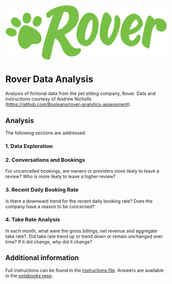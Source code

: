 ![Rover logo](images/rover.png)

# Rover Data Analysis

Analysis of fictional data from the pet sitting company, Rover.
Data and instructions courtesy of Andrew Nicholls (https://github.com/Booleans/rover-analytics-assessment).

## Analysis

The following sections are addressed:

### 1. Data Exploration  

### 2. Conversations and Bookings
For uncancelled bookings, are owners or providers more likely to leave a review? Who is more likely to leave a higher review?

### 3. Recent Daily Booking Rate
Is there a downward trend for the recent daily booking rate? Does the company have a reason to be concerned?

### 4. Take Rate Analysis
In each month, what were the gross billings,  net revenue and aggregate take rate?. Did take rate trend up or trend down or remain unchanged over time?
If it did change, why did it change?


## Additional information
Full instructions can be found in the [instructions file](instructions.pdf). Answers are available in the [notebooks repo](notebooks/rover_analysis.ipynb).